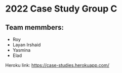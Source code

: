 # 2022 Case Study Group C 
## Team memmbers:
* Roy
* Layan Irshaid
* Yasmina 
* Elad

Heroku link: https://case-studies.herokuapp.com/